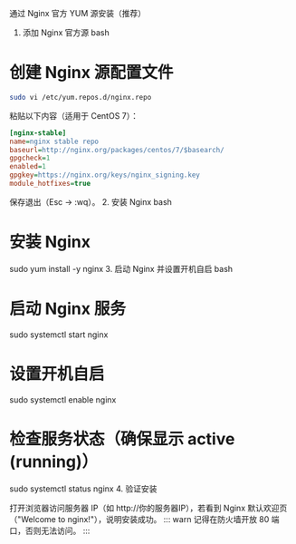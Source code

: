 通过 Nginx 官方 YUM 源安装（推荐）
1. 添加 Nginx 官方源
bash
# 创建 Nginx 源配置文件
```bash
sudo vi /etc/yum.repos.d/nginx.repo
```
粘贴以下内容（适用于 CentOS 7）：
```ini
[nginx-stable]
name=nginx stable repo
baseurl=http://nginx.org/packages/centos/7/$basearch/
gpgcheck=1
enabled=1
gpgkey=https://nginx.org/keys/nginx_signing.key
module_hotfixes=true
```
保存退出（Esc → :wq）。
2. 安装 Nginx
bash
# 安装 Nginx
sudo yum install -y nginx
3. 启动 Nginx 并设置开机自启
bash
# 启动 Nginx 服务
sudo systemctl start nginx

# 设置开机自启
sudo systemctl enable nginx

# 检查服务状态（确保显示 active (running)）
sudo systemctl status nginx
4. 验证安装

打开浏览器访问服务器 IP（如 http://你的服务器IP），若看到 Nginx 默认欢迎页（"Welcome to nginx!"），说明安装成功。
::: warn
记得在防火墙开放 80 端口，否则无法访问。
:::